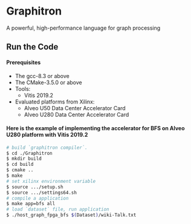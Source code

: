 # Graphitron
A powerful, high-performance language for graph processing
## Run the Code
#### Prerequisites
* The gcc-8.3 or above
* The CMake-3.5.0 or above
* Tools:
    * Vitis 2019.2
* Evaluated platforms from Xilinx:
    * Alveo U50  Data Center Accelerator Card
    * Alveo U280 Data Center Accelerator Card
#### Here is the example of implementing the accelerator for BFS on Alveo U280 platform with Vitis 2019.2
```sh
# build `graphitron compiler`.
$ cd ./Graphitron
$ mkdir build
$ cd build
$ cmake ..
$ make
# set xilinx environment variable
$ source .../setup.sh
$ source .../settings64.sh
# compile a application
$ make app=bfs all
# load `dataset` file, run application
$ ./host_graph_fpga_bfs $(Dataset)/wiki-Talk.txt